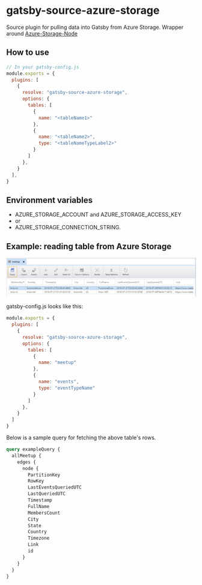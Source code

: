 # gatsby-source-azure-storage

Source plugin for pulling data into Gatsby from Azure Storage.  Wrapper around [Azure-Storage-Node](https://github.com/Azure/azure-storage-node)

## How to use

```javascript
// In your gatsby-config.js
module.exports = {
  plugins: [
    {
      resolve: "gatsby-source-azure-storage",
      options: {
        tables: [
          {
            name: "<tableName1>"
          },
          {
            name: "<tableName2>",
            type: "<tableNameTypeLabel2>"
          }
        ]
      },
    }
  ],
}
```

## Environment variables

* AZURE_STORAGE_ACCOUNT and AZURE_STORAGE_ACCESS_KEY
* or
* AZURE_STORAGE_CONNECTION_STRING.

## Example: reading table from Azure Storage

![screenshot](example_table_screenshot.png)

gatsby-config.js looks like this:

```javascript
module.exports = {
  plugins: [
    {
      resolve: "gatsby-source-azure-storage",
      options: {
        tables: [
          {
            name: "meetup"
          },
          {
            name: "events",
            type: "eventTypeName"
          }
        ]
      },
    }
  ]
}
```

Below is a sample query for fetching the above table's rows.

```graphql
query exampleQuery {
  allMeetup {
    edges {
      node {
        PartitionKey
        RowKey
        LastEventsQueriedUTC
        LastQueriedUTC
        Timestamp
        FullName
        MembersCount
        City
        State
        Country
        Timezone
        Link
        id  
      }
    }
  }
}
```
